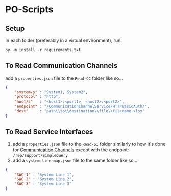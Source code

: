 # PO-Scripts

## Setup
In each folder (preferably in a virtual environment), run:
```python
py -m install -r requirements.txt
```

## To Read Communication Channels
add a `properties.json` file to the `Read-CC` folder like so...
```json
{
    "system/s" : "System1, System2",
    "protocol" : "http",
    "host/s"   : "<host1>:<port1>, <host2>:<port2>",
    "endpoint" : "/CommunicationChannelService/HTTPBasicAuth/",
    "dest"     : "path\\to\\destination\\file\\filename.xlsx"
}
```

## To Read Service Interfaces
1. add a `properties.json` file to the `Read-SI` folder similarly to how it's done for
   [Communication Channels](#to-read-communication-channels)
   except with the endpoint: `/rep/support/SimpleQuery`
3. add a `system-line-map.json` file to the same folder like so...
```json
{
    "SWC 1" : "System Line 1",
    "SWC 2" : "System Line 2",
    "SWC 3" : "System Line 3"
}
```
